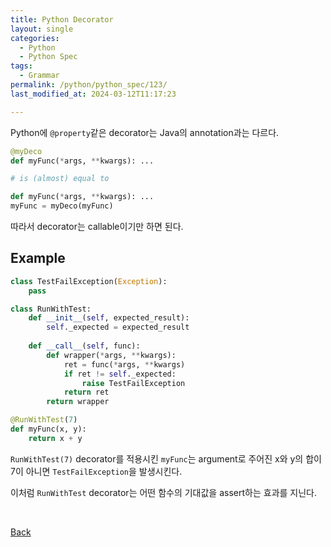 ```yaml
---
title: Python Decorator
layout: single
categories:
  - Python
  - Python Spec
tags:
  - Grammar
permalink: /python/python_spec/123/
last_modified_at: 2024-03-12T11:17:23

---
```


Python에 `@property`같은 decorator는 Java의 annotation과는 다르다.

```py
@myDeco
def myFunc(*args, **kwargs): ...

# is (almost) equal to

def myFunc(*args, **kwargs): ...
myFunc = myDeco(myFunc)
```

따라서 decorator는 callable이기만 하면 된다.

## Example

```python
class TestFailException(Exception):
    pass

class RunWithTest:
    def __init__(self, expected_result):
        self._expected = expected_result
    
    def __call__(self, func):
        def wrapper(*args, **kwargs):
            ret = func(*args, **kwargs)
            if ret != self._expected:
                raise TestFailException
            return ret
        return wrapper

@RunWithTest(7)
def myFunc(x, y):
    return x + y
```

`RunWithTest(7)` decorator를 적용시킨 `myFunc`는 argument로 주어진 x와 y의 합이 7이 아니면 `TestFailException`을 발생시킨다.

이처럼 `RunWithTest` decorator는 어떤 함수의 기대값을 assert하는 효과를 지닌다.

<br>

[Back](/python/python_spec/)